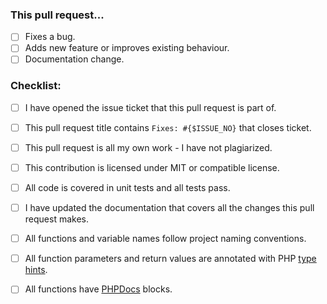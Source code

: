 ### This pull request...

* [ ] Fixes a bug.
* [ ] Adds new feature or improves existing behaviour.
* [ ] Documentation change.

### Checklist:

* [ ] I have opened the issue ticket that this pull request is part of.
* [ ] This pull request title contains `Fixes: #{$ISSUE_NO}` that closes ticket.
* [ ] This pull request is all my own work - I have not plagiarized.
* [ ] This contribution is licensed under MIT or compatible license.
* [ ] All code is covered in unit tests and all tests pass.
* [ ] I have updated the documentation that covers all the changes this pull request makes.
* [ ] All functions and variable names follow project naming conventions.
* [ ] All function parameters and return values are annotated with PHP [type hints](https://www.php.net/manual/en/language.oop5.typehinting.php).
* [ ] All functions have [PHPDocs](https://docs.phpdoc.org/3.0/guide/references/phpdoc/index.html) blocks.

